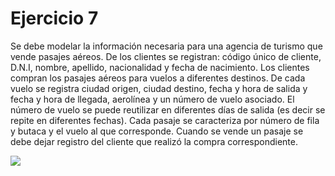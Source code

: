 # Ejercicio 7

Se debe modelar la información necesaria para una agencia de turismo que vende
pasajes aéreos. De los clientes se registran: código único de cliente, D.N.I, nombre, apellido,
nacionalidad y fecha de nacimiento. Los clientes compran los pasajes aéreos para vuelos a
diferentes destinos. De cada vuelo se registra ciudad origen, ciudad destino, fecha y hora de
salida y fecha y hora de llegada, aerolínea y un número de vuelo asociado. El número de vuelo
se puede reutilizar en diferentes días de salida (es decir se repite en diferentes fechas).
Cada pasaje se caracteriza por número de fila y butaca y el vuelo al que corresponde.
Cuando se vende un pasaje se debe dejar registro del cliente que realizó la compra
correspondiente.

![](https://i.imgur.com/45QIjy9.png)

